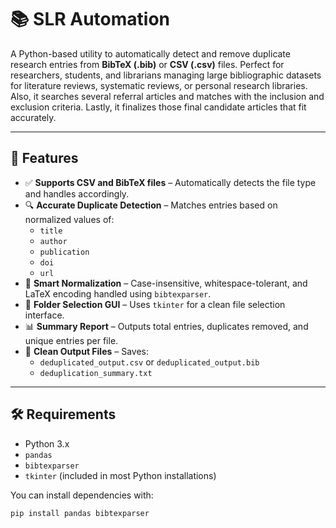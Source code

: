 # 📚 SLR Automation

A Python-based utility to automatically detect and remove duplicate research entries from **BibTeX (.bib)** or **CSV (.csv)** files. Perfect for researchers, students, and librarians managing large bibliographic datasets for literature reviews, systematic reviews, or personal research libraries. Also, it searches several referral articles and matches with the inclusion and exclusion criteria. Lastly, it finalizes those final candidate articles that fit accurately.

---

## 🚀 Features

- ✅ **Supports CSV and BibTeX files** – Automatically detects the file type and handles accordingly.
- 🔍 **Accurate Duplicate Detection** – Matches entries based on normalized values of:
  - `title`
  - `author`
  - `publication`
  - `doi`
  - `url`
- 🧠 **Smart Normalization** – Case-insensitive, whitespace-tolerant, and LaTeX encoding handled using `bibtexparser`.
- 📂 **Folder Selection GUI** – Uses `tkinter` for a clean file selection interface.
- 📊 **Summary Report** – Outputs total entries, duplicates removed, and unique entries per file.
- 💾 **Clean Output Files** – Saves:
  - `deduplicated_output.csv` or `deduplicated_output.bib`
  - `deduplication_summary.txt`

---

## 🛠️ Requirements

- Python 3.x
- `pandas`
- `bibtexparser`
- `tkinter` (included in most Python installations)

You can install dependencies with:

```bash
pip install pandas bibtexparser
